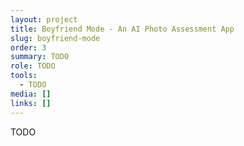 ```yaml
---
layout: project
title: Boyfriend Mode - An AI Photo Assessment App
slug: boyfriend-mode
order: 3
summary: TODO
role: TODO
tools:
  - TODO
media: []
links: []
---
```

TODO
